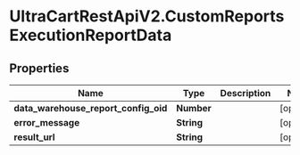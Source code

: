 # UltraCartRestApiV2.CustomReportsExecutionReportData

## Properties

Name | Type | Description | Notes
------------ | ------------- | ------------- | -------------
**data_warehouse_report_config_oid** | **Number** |  | [optional] 
**error_message** | **String** |  | [optional] 
**result_url** | **String** |  | [optional] 


